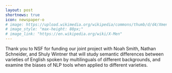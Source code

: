 ```yaml
---
layout: post
shortnews: true
icon: newspaper-o
# image: https://upload.wikimedia.org/wikipedia/commons/thumb/d/d4/Xmencomic-logo.svg/2000px-Xmencomic-logo.svg.png
# image_style: "max-height: 80px;"
# image_link: "https://en.wikipedia.org/wiki/X-Men"
---
```

Thank you to NSF for funding our joint project with Noah Smith, Nathan Schneider, and Shuly Wintner that will study semantic differences between varieties of English spoken by multilinguals of different backgrounds, and examine the biases of NLP tools when applied to different varieties. 
